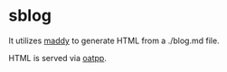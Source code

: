 # sblog

It utilizes [maddy](https://github.com/progsource/maddy) to generate HTML from a ./blog.md file.

HTML is served via [oatpp](https://oatpp.io/).
